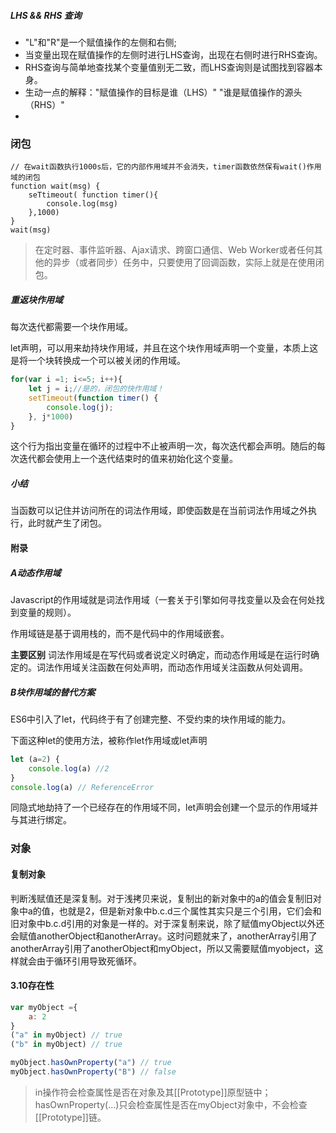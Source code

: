 
##### LHS && RHS 查询
- "L"和"R"是一个赋值操作的左侧和右侧;
- 当变量出现在赋值操作的左侧时进行LHS查询，出现在右侧时进行RHS查询。
- RHS查询与简单地查找某个变量值别无二致，而LHS查询则是试图找到容器本身。
- 生动一点的解释："赋值操作的目标是谁（LHS）" "谁是赋值操作的源头（RHS）"
- 

### 闭包

```
// 在wait函数执行1000s后，它的内部作用域并不会消失，timer函数依然保有wait()作用域的闭包
function wait(msg) {
    seTtimeout( function timer(){
        console.log(msg)
    },1000)
}
wait(msg)
```

> 在定时器、事件监听器、Ajax请求、跨窗口通信、Web Worker或者任何其他的异步（或者同步）任务中，只要使用了回调函数，实际上就是在使用闭包。 

##### 重返块作用域
每次迭代都需要一个块作用域。

let声明，可以用来劫持块作用域，并且在这个块作用域声明一个变量，本质上这是将一个块转换成一个可以被关闭的作用域。
```js
for(var i =1; i<=5; i++){
    let j = i;//是的，闭包的快作用域！
    setTimeout(function timer() {
        console.log(j);
    }, j*1000)
}
```
这个行为指出变量在循环的过程中不止被声明一次，每次迭代都会声明。随后的每次迭代都会使用上一个迭代结束时的值来初始化这个变量。


##### 小结
当函数可以记住并访问所在的词法作用域，即使函数是在当前词法作用域之外执行，此时就产生了闭包。

#### 附录
##### A动态作用域
Javascript的作用域就是词法作用域（一套关于引擎如何寻找变量以及会在何处找到变量的规则）。

作用域链是基于调用栈的，而不是代码中的作用域嵌套。

**主要区别**
词法作用域是在写代码或者说定义时确定，而动态作用域是在运行时确定的。词法作用域关注函数在何处声明，而动态作用域关注函数从何处调用。

##### B块作用域的替代方案
ES6中引入了let，代码终于有了创建完整、不受约束的块作用域的能力。

下面这种let的使用方法，被称作let作用域或let声明
```js
let (a=2) {
    console.log(a) //2
}
console.log(a) // ReferenceError
```
同隐式地劫持了一个已经存在的作用域不同，let声明会创建一个显示的作用域并与其进行绑定。

### 对象

#### 复制对象
判断浅赋值还是深复制。对于浅拷贝来说，复制出的新对象中的a的值会复制旧对象中a的值，也就是2，但是新对象中b.c.d三个属性其实只是三个引用，它们会和旧对象中b.c.d引用的对象是一样的。对于深复制来说，除了赋值myObject以外还会赋值anotherObject和anotherArray。这时问题就来了，anotherArray引用了anotherArray引用了anotherObject和myObject，所以又需要赋值myobject，这样就会由于循环引用导致死循环。

#### 3.10存在性
```js
var myObject ={
    a: 2
}
("a" in myObject) // true
("b" in myObject) // true

myObject.hasOwnProperty("a") // true
myObject.hasOwnProperty("B") // false
```
> in操作符会检查属性是否在对象及其[[Prototype]]原型链中；hasOwnProperty(...)只会检查属性是否在myObject对象中，不会检查[[Prototype]]链。
